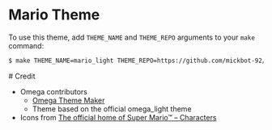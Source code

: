# Mario Theme

To use this theme, add `THEME_NAME` and `THEME_REPO` arguments to your `make` command:
```bash
$ make THEME_NAME=mario_light THEME_REPO=https://github.com/mickbot-92/Mario-Theme
```

# Credit

* Omega contributors
  * [Omega Theme Maker](https://tiplanet.org/forum/viewtopic.php?t=25582)
  * Theme based on the official omega_light theme
* Icons from [The official home of Super Mario™ – Characters](https://mario.nintendo.com/characters/)
